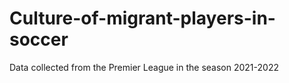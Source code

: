 # Culture-of-migrant-players-in-soccer
Data collected from the Premier League in the season 2021-2022
